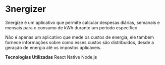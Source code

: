 # 3nergizer

3nergize é um aplicativo que permite calcular despesas diárias, semanais e mensais para o consumo de kWh durante um período específico.

Não é apenas um aplicativo que mede os custos de energia; ele também fornece informações sobre como esses custos são distribuídos, desde a geração de energia até os impostos aplicáveis.

**Tecnologias Utilizadas**
React Native
Node.js
